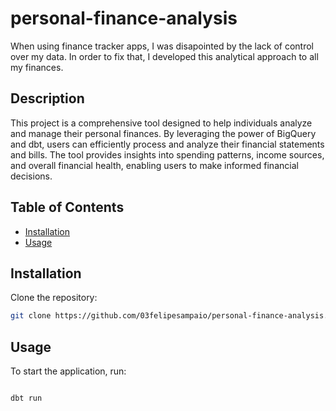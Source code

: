 # personal-finance-analysis
When using finance tracker apps, I was disapointed by the lack of control over my data. In order to fix that, I developed this analytical approach to all my finances.

## Description
This project is a comprehensive tool designed to help individuals analyze and manage their personal finances. By leveraging the power of BigQuery and dbt, users can efficiently process and analyze their financial statements and bills. The tool provides insights into spending patterns, income sources, and overall financial health, enabling users to make informed financial decisions.

## Table of Contents
- [Installation](#installation)
- [Usage](#usage)


## Installation
Clone the repository:
```bash
git clone https://github.com/03felipesampaio/personal-finance-analysis.git

```

## Usage
To start the application, run:
```bas

dbt run
```